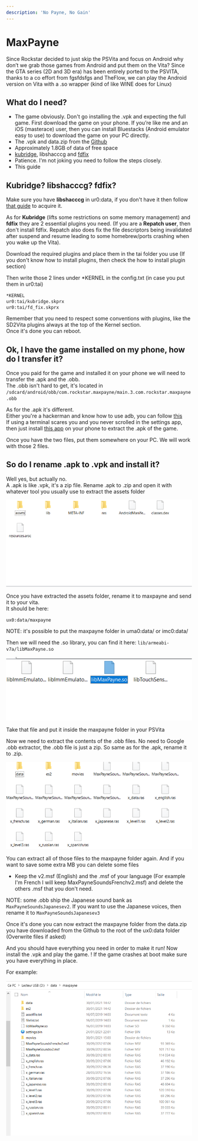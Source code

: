 ```yaml
---
description: 'No Payne, No Gain'
---
```


# MaxPayne

Since Rockstar decided to just skip the PSVita and focus on Android why don’t we grab those games from Android and put them on the Vita? Since the GTA series \(2D and 3D era\) has been entirely ported to the PSVITA, thanks to a co effort from fgsfdsfgs and TheFlow, we can play the Android version on Vita with a .so wrapper \(kind of like WINE does for Linux\)

## What do I need?

* The game obviously. Don't go installing the .vpk and expecting the full game. First download the game on your phone. If you’re like me and an iOS \(masterace\) user, then you can install Bluestacks \(Android emulator easy to use\) to download the game on your PC directly. 
* The .vpk and data.zip from the [Github](https://github.com/fgsfdsfgs/max_vita/releases)
* Approximately 1.8GB of data of free space
* [kubridge](https://github.com/TheOfficialFloW/kubridge/releases/), libshacccg and [fdfix](https://github.com/TheOfficialFloW/FdFix/releases)
* Patience. I'm not joking you need to follow the steps closely.
* This guide

## Kubridge? libshacccg? fdfix?

Make sure you have **libshacccg** in ur0:data, if you don't have it then follow [that guide](https://samilops2.gitbook.io/vita-troubleshooting-guide/shader-compiler/extract-libshacccg.suprx) to acquire it.

As for **Kubridge** \(lifts some restrictions on some memory management\) and **fdfix** they are 2 essential plugins you need. \(If you are a **Repatch user**, then don't install fdfix. Repatch also does fix the file descriptors being invalidated after suspend and resume leading to some homebrew/ports crashing when you wake up the Vita\).  


Download the required plugins and place them in the tai folder you use \(If you don't know how to install plugins, then check the how to install plugin section\)  
  
Then write those 2 lines under \*KERNEL in the config.txt \(in case you put them in ur0:tai\)

```text
*KERNEL
ur0:tai/kubridge.skprx
ur0:tai/fd_fix.skprx
```

Remember that you need to respect some conventions with plugins, like the SD2Vita plugins always at the top of the Kernel section.  
Once it's done you can reboot.  


## Ok, I have the game installed on my phone, how do I transfer it?

Once you paid for the game and installed it on your phone we will need to transfer the .apk and the .obb.  
The .obb isn't hard to get, it's located in `/sdcard/android/obb/com.rockstar.maxpayne/main.3.com.rockstar.maxpayne.obb`

As for the .apk it's different.  
Either you're a hackerman and know how to use adb, you can follow [this ](https://stackoverflow.com/questions/11012976/how-do-i-get-the-apk-of-an-installed-app-without-root-access)  
If using a terminal scares you and you never scrolled in the settings app, then just install [this app](https://play.google.com/store/apps/details?id=com.ses.app.apkexport&hl=fr&gl=US) on your phone to extract the .apk of the game.  
  
Once you have the two files, put them somewhere on your PC. We will work with those 2 files.

## So do I rename .apk to .vpk and install it?

Well yes, but actually no.  
A .apk is like .vpk, it's a zip file. Rename .apk to .zip and open it with whatever tool you usually use to extract the assets folder  
  


![Yeah you see that assets folder?](../.gitbook/assets/image%20%2812%29.png)

Once you have extracted the assets folder, rename it to maxpayne and send it to your vita.  
It should be here:

```text
ux0:data/maxpayne
```

NOTE: it's possible to put the maxpayne folder in uma0:data/ or imc0:data/  
  
Then we will need the .so library, you can find it here: `lib/armeabi-v7a/libMaxPayne.so`

![MaxPayne.so](../.gitbook/assets/image%20%2815%29.png)

Take that file and put it inside the maxpayne folder in your PSVita

Now we need to extract the contents of the .obb files. No need to Google .obb extractor, the .obb file is just a zip. So same as for the .apk, rename it to .zip.

![ras = rien a signaler and msf = militaire sans fronti&#xE8;re](../.gitbook/assets/image%20%2814%29.png)

You can extract all of those files to the maxpayne folder again. And if you want to save some extra MB you can delete some files  
  
- Keep the v2.msf \(English\) and the .msf of your language \(For example I'm French I will keep MaxPayneSoundsFrenchv2.msf\) and delete the others .msf that you don't need.  
  
NOTE: some .obb ship the Japanese sound bank as `MaxPayneSoundsJapanesev2`. If you want to use the Japanese voices, then rename it to `MaxPayneSoundsJapanesev3`

Once it's done you can now extract the maxpayne folder from the data.zip you have downloaded from the Github to the root of the ux0:data folder \(Overwrite files if asked\)

 And you should have everything you need in order to make it run! Now install the .vpk and play the game. !
If the game crashes at boot make sure you have everything in place.  
  
For example: 

![French powa](../.gitbook/assets/image%20%2813%29.png)

